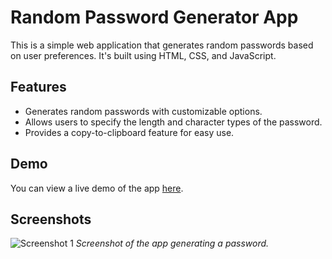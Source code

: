 # Random Password Generator App

This is a simple web application that generates random passwords based on user preferences. It's built using HTML, CSS, and JavaScript.

## Features

- Generates random passwords with customizable options.
- Allows users to specify the length and character types of the password.
- Provides a copy-to-clipboard feature for easy use.

## Demo

You can view a live demo of the app [here](https://vaibhavupadhyayy.github.io/password/).

## Screenshots

![Screenshot 1](/screenshots/screenshot1.png)
*Screenshot of the app generating a password.*


